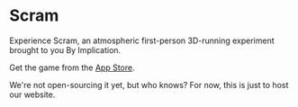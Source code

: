 # Scram

Experience Scram, an atmospheric first-person 3D-running experiment brought to you By Implication.

Get the game from the [App Store](https://itunes.apple.com/us/app/scram/id471804105?ls=1&mt=8).

We're not open-sourcing it yet, but who knows? For now, this is just to host our website.
